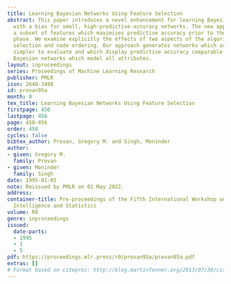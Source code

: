 ```yaml
---
title: Learning Bayesian Networks Using Feature Selection
abstract: This paper introduces a novel enhancement for learning Bayesian networks
  with a bias for small, high-predictive-accuracy networks. The new approach selects
  a subset of features which maximizes predictive accuracy prior to the network learning
  phase. We examine explicitly the effects of two aspects of the algorithm, feature
  selection and node ordering. Our approach generates networks which are computationally
  simpler to evaluate and which display predictive accuracy comparable to that of
  Bayesian networks which model all attributes.
layout: inproceedings
series: Proceedings of Machine Learning Research
publisher: PMLR
issn: 2640-3498
id: provan95a
month: 0
tex_title: Learning Bayesian Networks Using Feature Selection
firstpage: 450
lastpage: 456
page: 450-456
order: 450
cycles: false
bibtex_author: Provan, Gregory M. and Singh, Moninder
author:
- given: Gregory M.
  family: Provan
- given: Moninder
  family: Singh
date: 1995-01-05
note: Reissued by PMLR on 01 May 2022.
address:
container-title: Pre-proceedings of the Fifth International Workshop on Artificial
  Intelligence and Statistics
volume: R0
genre: inproceedings
issued:
  date-parts:
  - 1995
  - 1
  - 5
pdf: https://proceedings.mlr.press/r0/provan95a/provan95a.pdf
extras: []
# Format based on citeproc: http://blog.martinfenner.org/2013/07/30/citeproc-yaml-for-bibliographies/
---
```

